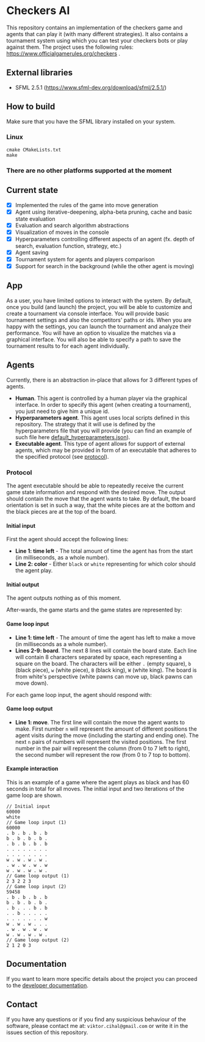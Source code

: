 # Checkers AI
This repository contains an implementation of the checkers game and agents that can play it (with many different strategies).
It also contains a tournament system using which you can test your checkers bots or play against them.
The project uses the following rules: https://www.officialgamerules.org/checkers .

## External libraries
- SFML 2.5.1 (https://www.sfml-dev.org/download/sfml/2.5.1/)

## How to build
Make sure that you have the SFML library installed on your system.
### Linux
```
cmake CMakeLists.txt
make
```
### There are no other platforms supported at the moment

## Current state
- [x] Implemented the rules of the game into move generation
- [x] Agent using iterative-deepening, alpha-beta pruning, cache and basic state evaluation
- [x] Evaluation and search algorithm abstractions
- [x] Visualization of moves in the console
- [x] Hyperparameters controlling different aspects of an agent (fx. depth of search, evaluation function, strategy, etc.)
- [x] Agent saving
- [x] Tournament system for agents and players comparison
- [x] Support for search in the background (while the other agent is moving) 

## App
As a user, you have limited options to interact with the system. By default, once you build (and launch) the project, you will
be able to customize and create a tournament via console interface. You will provide basic tournament settings and also the competitors' paths or ids.
When you are happy with the settings, you can launch the tournament and analyze their performance.
You will have an option to visualize the matches via a graphical interface. You will also be able to specify a path to save the tournament results to for each agent individually.

## Agents
Currently, there is an abstraction in-place that allows for 3 different types of agents.
- **Human**. This agent is controlled by a human player via the graphical interface. In order to specify this agent (when creating a tournament), you just need to give him a unique id.
- **Hyperparameters agent**. This agent uses local scripts defined in this repository. The strategy that it will use is defined by the hyperparameters file that you will provide (you can find an example of such file here [default_hyperparameters.json](../data/default_hyperparameters.json)).
- **Executable agent**. This type of agent allows for support of external agents, which may be provided in form of an executable that adheres to the specified protocol (see [protocol](#protocol)).

### Protocol
The agent executable should be able to repeatedly receive the current game state information and respond with the desired move.
The output should contain the move that the agent wants to take.
By default, the board orientation is set in such a way, that the white pieces are at the bottom and the black pieces are at the top of the board.

#### Initial input
First the agent should accept the following lines:
- **Line 1: time left** - The total amount of time the agent has from the start (in milliseconds, as a whole number).
- **Line 2: color** - Either `black` or `white` representing for which color should the agent play.

#### Initial output
The agent outputs nothing as of this moment.

After-wards, the game starts and the game states are represented by:
#### Game loop input
- **Line 1: time left** - The amount of time the agent has left to make a move (in milliseconds as a whole number).
- **Lines 2-9: board**. The next 8 lines will contain the board state. Each line will contain 8 characters separated by space, each representing
  a square on the board. The characters will be either `.` (empty square), `b` (black piece), `w` (white piece), `B` (black king), `W` (white king).
  The board is from white's perspective (white pawns can move up, black pawns can move down).

For each game loop input, the agent should respond with:
#### Game loop output
- **Line 1: move**. The first line will contain the move the agent wants to make.
  First number `n` will represent the amount of different positions the agent visits during the move (including the starting and ending one).
  The next `n` pairs of numbers will represent the visited positions. The first number in the pair will represent the column (from 0 to 7 left to right),
  the second number will represent the row (from 0 to 7 top to bottom).

#### Example interaction
This is an example of a game where the agent plays as black and has 60 seconds in total for all moves. The initial input and two iterations of the game loop are shown.
```
// Initial input
60000
white
// Game loop input (1)
60000
. b . b . b . b 
b . b . b . b . 
. b . b . b . b 
. . . . . . . . 
. . . . . . . . 
w . w . w . w . 
. w . w . w . w 
w . w . w . w . 
// Game loop output (1)
2 3 2 2 3
// Game loop input (2)
59458
. b . b . b . b
b . b . b . b .
. b . . . b . b
. . b . . . . .
. . . . . . . w
w . w . w . . .
. w . w . w . w
w . w . w . w .
// Game loop output (2)
2 1 2 0 3
```
## Documentation
If you want to learn more specific details about the project you can proceed to the [developer documentation](documentation/developer_documentation.md).

## Contact
If you have any questions or if you find any suspicious behaviour of the software, please contact me at: `viktor.cihal@gmail.com` or write it in the issues section of this repository.
